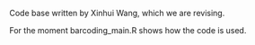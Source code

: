 Code base written by Xinhui Wang, which we are revising.

For the moment barcoding_main.R shows how the code is used.